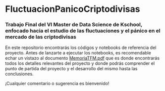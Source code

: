 # FluctuacionPanicoCriptodivisas
### Trabajo Final del VI Master de Data Science de Kschool, enfocado hacia el estudio de las fluctuaciones y el pánico en el mercado de las criptodivisas

En este repositorio encontrarás los códigos y notebooks de referencia del proyecto. Antes de lanzarte a ejecutar los notebooks, es recomendable echar un vistazo al documento [MemoriaTFM.pdf](https://github.com/aguilarmessa/FluctuacionPanicoCriptodivisas/blob/master/MemoriaTFM.pdf) que es donde encontrarás todos los detalles relevantes del proyecto y donde podrás comprender el punto de partida del proyecto y el desarrollo del mismo hasta las conclusiones. 

¡Cualquier comentario o sugerencia es bienvenido!
